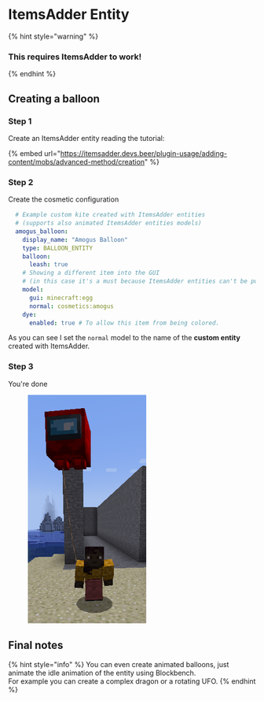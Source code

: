 # ItemsAdder Entity

{% hint style="warning" %}
### This requires ItemsAdder to work!
{% endhint %}

## Creating a balloon

### Step 1

Create an ItemsAdder entity reading the tutorial:

{% embed url="https://itemsadder.devs.beer/plugin-usage/adding-content/mobs/advanced-method/creation" %}

### Step 2

Create the cosmetic configuration

```yaml
  # Example custom kite created with ItemsAdder entities 
  # (supports also animated ItemsAdder entities models)
  amogus_balloon:
    display_name: "Amogus Balloon"
    type: BALLOON_ENTITY
    balloon:
      leash: true
    # Showing a different item into the GUI 
    # (in this case it's a must because ItemsAdder entities can't be put in GUIs)
    model:
      gui: minecraft:egg
      normal: cosmetics:amogus
    dye:
      enabled: true # To allow this item from being colored.
```

As you can see I set the `normal` model to the name of the **custom entity** created with ItemsAdder.

### Step 3

You're done

<figure><img src="../../.gitbook/assets/image (1).png" alt=""><figcaption></figcaption></figure>

## Final notes

{% hint style="info" %}
You can even create animated balloons, just animate the idle animation of the entity using Blockbench.\
For example you can create a complex dragon or a rotating UFO. &#x20;
{% endhint %}
